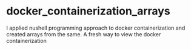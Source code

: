 # docker_containerization_arrays
I applied nushell programming approach to docker containerization and created arrays from the same. A fresh way to view the docker containerization
